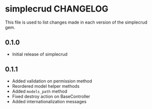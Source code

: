 simplecrud CHANGELOG
====================

This file is used to list changes made in each version of the simplecrud gem.

0.1.0
-----
- Initial release of simplecrud

0.1.1
-----
- Added validation on permission method
- Reordered model helper methods
- Added `models_path` method
- Fixed destroy action on BaseController
- Added internationalization messages

